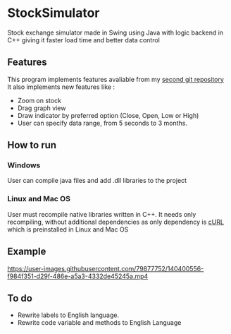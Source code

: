 # StockSimulator
Stock exchange simulator made in Swing using Java with logic backend in C++ giving it faster load time and better data control

## Features

This program implements features avaliable from my [second git repository](https://github.com/DusanTodorovic5/StockPriceSimulatorCpp)
It also implements new features like :
 - Zoom on stock
 - Drag graph view
 - Draw indicator by preferred option (Close, Open, Low or High)
 - User can specify data range, from 5 seconds to 3 months.

## How to run

### Windows

User can compile java files and add .dll libraries to the project

### Linux and Mac OS 

User must recompile native libraries written in C++. It needs only recompiling, without additional dependencies as only dependency is [cURL](https://curl.se/) which is preinstalled in Linux and Mac OS

## Example

https://user-images.githubusercontent.com/79877752/140400556-f984f351-d29f-486e-a5a3-4332de45245a.mp4





## To do

 - Rewrite labels to English language.
 - Rewrite code variable and methods to English Language
